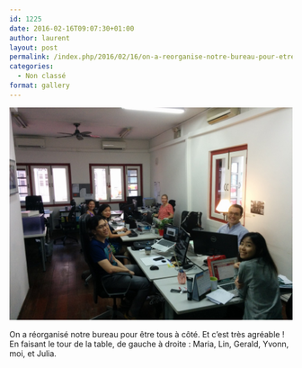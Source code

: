 ```yaml
---
id: 1225
date: 2016-02-16T09:07:30+01:00
author: laurent
layout: post
permalink: /index.php/2016/02/16/on-a-reorganise-notre-bureau-pour-etre-tous-a/
categories:
  - Non classé
format: gallery
---
```

<img src="/images/2016/02/tumblr_o2muoibLtK1uuvt0bo1_1280.jpg" />

On a réorganisé notre bureau pour être tous à côté. Et c’est très agréable ! En faisant le tour de la table, de gauche à droite : Maria, Lin, Gerald, Yvonn, moi, et Julia.